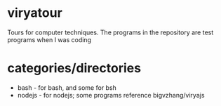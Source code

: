 # viryatour
Tours for computer techniques. The programs in the repository are test programs when I was coding

# categories/directories
- bash - for bash, and some for bsh
- nodejs - for nodejs; some programs reference bigvzhang/viryajs
